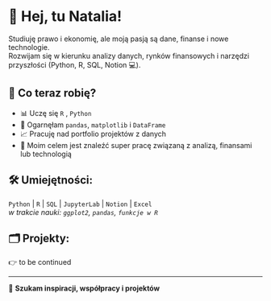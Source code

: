 # 👋 Hej, tu Natalia!

Studiuję prawo i ekonomię, ale moją pasją są dane, finanse i nowe technologie.  
Rozwijam się w kierunku analizy danych, rynków finansowych i narzędzi przyszłości (Python, R, SQL, Notion 💻).

## 🧠 Co teraz robię?
- 📊 Uczę się `R` , `Python`
- 🐍 Ogarnęłam `pandas`, `matplotlib` i `DataFrame`
- 📈 Pracuję nad portfolio projektów z danych
- 🎯 Moim celem jest znaleźć super pracę związaną z analizą, finansami lub technologią

## 🛠️ Umiejętności:
`Python` | `R` | `SQL` | `JupyterLab` | `Notion` | `Excel`  
*w trakcie nauki: `ggplot2`, `pandas`, `funkcje w R`*

## 🗂️ Projekty:
👉 to be continued

---

💼 **Szukam inspiracji, współpracy i projektów**  


